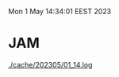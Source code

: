 Mon  1 May 14:34:01 EEST 2023
# JAM
<a href='./cache/202305/01_14.log'>./cache/202305/01_14.log</a>
